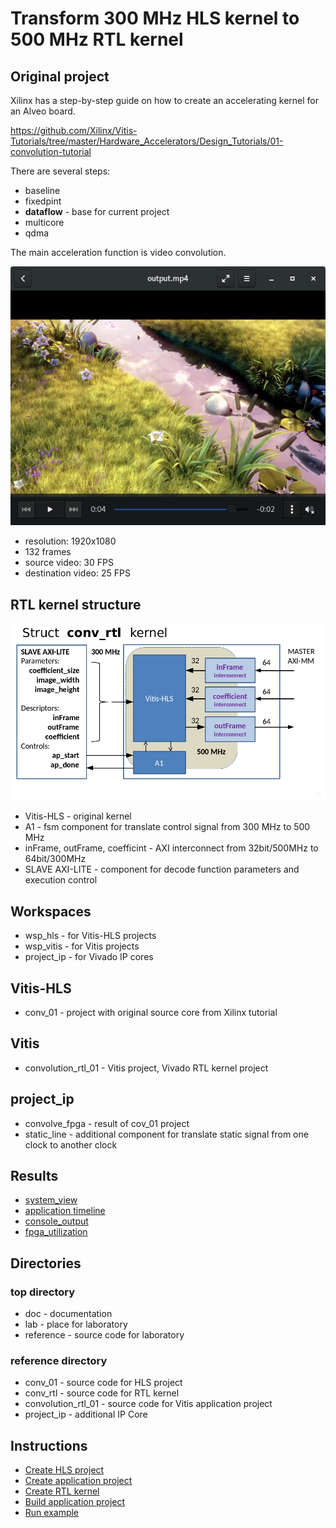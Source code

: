 # Transform 300 MHz HLS kernel to 500 MHz RTL kernel

## Original project

Xilinx has a step-by-step guide on how to create an accelerating kernel for an Alveo board.

 https://github.com/Xilinx/Vitis-Tutorials/tree/master/Hardware_Accelerators/Design_Tutorials/01-convolution-tutorial

There are several steps:
* baseline
* fixedpint
* **dataflow**  - base for current project
* multicore
* qdma

The main acceleration function is video convolution.

![video](./doc/video.png)

* resolution: 1920x1080
* 132 frames 
* source video: 30 FPS
* destination video: 25 FPS

## RTL kernel structure 

![struct](./doc/struct.png)

* Vitis-HLS - original kernel
* A1 - fsm component for translate control signal from 300 MHz to 500 MHz
* inFrame, outFrame, coefficint - AXI interconnect from 32bit/500MHz to 64bit/300MHz
* SLAVE AXI-LITE - component for decode function parameters and execution control

## Workspaces

* wsp_hls - for Vitis-HLS projects
* wsp_vitis - for Vitis projects
* project_ip - for Vivado IP cores

## Vitis-HLS

* conv_01 - project with original source core from Xilinx tutorial

## Vitis

* convolution_rtl_01 - Vitis project, Vivado RTL kernel project

## project_ip

* convolve_fpga - result of cov_01 project
* static_line - additional component for translate static signal from one clock to another clock

## Results

* [system_view](./doc/system_view.md) 
* [application timeline](./doc/application_timeline.md)
* [console_output](./doc/console_output.md)
* [fpga_utilization](./doc/fpga_utilisation.md)

## Directories
### top directory
* doc - documentation
* lab - place for laboratory 
* reference - source code for laboratory
### reference directory
* conv_01 - source code for HLS project
* conv_rtl - source code for RTL kernel
* convolution_rtl_01 - source code for Vitis application project
* project_ip - additional IP Core

## Instructions

* [Create HLS project](./doc/create_hls.md) 
* [Create application project](./doc/create_app_project.md) 
* [Create RTL kernel](./doc/create_rtl.md) 
* [Build  application project](./doc/build_app_project.md) 
* [Run example](./doc/run_example.md) 


